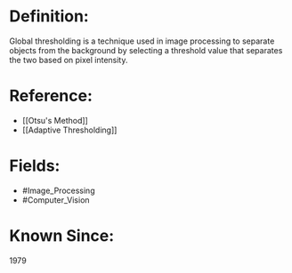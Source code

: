 

# Definition:
Global thresholding is a technique used in image processing to separate objects from the background by selecting a threshold value that separates the two based on pixel intensity.

# Reference:
- [[Otsu's Method]]
- [[Adaptive Thresholding]]

# Fields: 
- #Image_Processing
- #Computer_Vision

# Known Since:
1979

